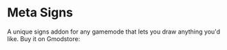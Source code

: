 # Meta Signs
A unique signs addon for any gamemode that lets you draw anything you'd like.
Buy it on Gmodstore: <link missing>
